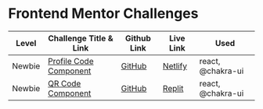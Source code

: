 # Frontend Mentor Challenges

| Level  | Challenge Title & Link                                                                          | Github Link                                   | Live Link                                                                 | Used              |
|--------|-------------------------------------------------------------------------------------------------|-----------------------------------------------|---------------------------------------------------------------------------|-------------------|
| Newbie | [Profile Code Component](https://www.frontendmentor.io/challenges/profile-card-component-cfArpWshJ) | [GitHub](/newbie/profile-code-component-main) | [Netlify](https://fem-profile-component-main.netlify.app/) | react, @chakra-ui |
| Newbie | [QR Code Component](https://www.frontendmentor.io/challenges/qr-code-component-iux_sIO_H/)      | [GitHub](/newbie/qr-code-component)           | [Replit](https://frontendmentor-qr-code-component.toolsareplit.repl.co/)  | react, @chakra-ui |
